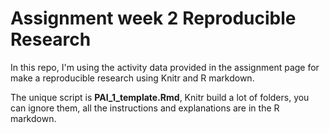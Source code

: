 # Assignment week 2 Reproducible Research

In this repo, I'm using the activity data provided in the assignment page for make a reproducible research using Knitr and R markdown. 

The unique script is **PAI_1_template.Rmd**, Knitr build a lot of folders, you can ignore them, all the instructions and explanations are in the R markdown. 

